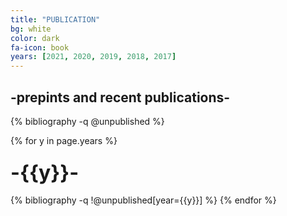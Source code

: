```yaml
---
title: "PUBLICATION"
bg: white
color: dark
fa-icon: book
years: [2021, 2020, 2019, 2018, 2017]
---
```


## -prepints and recent publications-

{% bibliography -q @unpublished %}

{% for y in page.years %}
  <h3 class="year"><font size="+3">-{{y}}-</font></h3>
  {% bibliography -q !@unpublished[year={{y}}] %}
{% endfor %}
